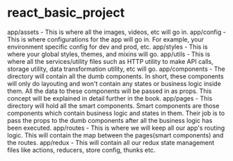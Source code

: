 # react_basic_project

app/assets - This is where all the images, videos, etc will go in.
app/config - This is where configurations for the app will go in. For example, your environment specific config for dev and prod, etc.
app/styles - This is where your global styles, themes, and mixins will go.
app/utils - This is where all the services/utility files such as HTTP utility to make API calls, storage utility, data transformation utility, etc will go.
app/components - The directory will contain all the dumb components. In short, these components will only do layouting and won't contain any states or business logic inside them. All the data to these components will be passed in as props. This concept will be explained in detail further in the book.
app/pages - This directory will hold all the smart components. Smart components are those components which contain business logic and states in them. Their job is to pass the props to the dumb components after all the business logic has been executed.
app/routes - This is where we will keep all our app's routing logic. This will contain the map between the pages(smart components) and the routes.
app/redux - This will contain all our redux state management files like actions, reducers, store config, thunks etc.
